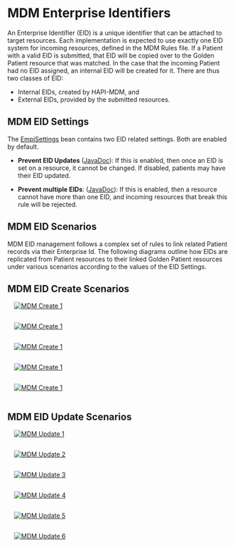 # MDM Enterprise Identifiers

An Enterprise Identifier (EID) is a unique identifier that can be attached to target resources. Each implementation is 
expected to use exactly one EID system for incoming resources, defined in the MDM Rules file. If a Patient with a valid 
EID is submitted, that EID will be copied over to the Golden Patient resource that was matched. In the case that the 
incoming Patient had no EID assigned, an internal EID will be created for it. There are thus two classes of EID:
 * Internal EIDs, created by HAPI-MDM, and 
 * External EIDs, provided by the submitted resources.

## MDM EID Settings

The [EmpiSettings](/hapi-fhir/apidocs/hapi-fhir-server-empi/ca/uhn/fhir/empi/rules/config/EmpiSettings.html) bean 
contains two EID related settings.  Both are enabled by default.

* **Prevent EID Updates** ([JavaDoc](/hapi-fhir/apidocs/hapi-fhir-server-empi/ca/uhn/fhir/empi/rules/config/EmpiSettings.html#setPreventEidUpdates(boolean))): If this is enabled, then once an EID is set on a resource, it cannot be changed. If disabled, patients may have their EID updated.

* **Prevent multiple EIDs**: ([JavaDoc](/hapi-fhir/apidocs/hapi-fhir-server-empi/ca/uhn/fhir/empi/rules/config/EmpiSettings.html#setPreventMultipleEids(boolean))): If this is enabled, then a resource cannot have more than one EID, and incoming resources that break this rule will be rejected.

## MDM EID Scenarios

MDM EID management follows a complex set of rules to link related Patient records via their Enterprise Id.  The following 
diagrams outline how EIDs are replicated from Patient resources to their linked Golden Patient resources under various
 scenarios according to the values of the EID Settings.

## MDM EID Create Scenarios

<a href="/hapi-fhir/docs/images/empi-create-1.svg"><img src="/hapi-fhir/docs/images/empi-create-1.svg" alt="MDM Create 1" style="margin-left: 15px; margin-bottom: 15px;" /></a>

<a href="/hapi-fhir/docs/images/empi-create-2.svg"><img src="/hapi-fhir/docs/images/empi-create-2.svg" alt="MDM Create 1" style="margin-left: 15px; margin-bottom: 15px;" /></a>

<a href="/hapi-fhir/docs/images/empi-create-3.svg"><img src="/hapi-fhir/docs/images/empi-create-3.svg" alt="MDM Create 1" style="margin-left: 15px; margin-bottom: 15px;" /></a>

<a href="/hapi-fhir/docs/images/empi-create-4.svg"><img src="/hapi-fhir/docs/images/empi-create-4.svg" alt="MDM Create 1" style="margin-left: 15px; margin-bottom: 15px;" /></a>

<a href="/hapi-fhir/docs/images/empi-create-5.svg"><img src="/hapi-fhir/docs/images/empi-create-5.svg" alt="MDM Create 1" style="margin-left: 15px; margin-bottom: 15px;" /></a>

## MDM EID Update Scenarios

<a href="/hapi-fhir/docs/images/empi-update-1.svg"><img src="/hapi-fhir/docs/images/empi-update-1.svg" alt="MDM Update 1" style="margin-left: 15px; margin-bottom: 15px;" /></a>

<a href="/hapi-fhir/docs/images/empi-update-2.svg"><img src="/hapi-fhir/docs/images/empi-update-2.svg" alt="MDM Update 2" style="margin-left: 15px; margin-bottom: 15px;" /></a>

<a href="/hapi-fhir/docs/images/empi-update-3.svg"><img src="/hapi-fhir/docs/images/empi-update-3.svg" alt="MDM Update 3" style="margin-left: 15px; margin-bottom: 15px;" /></a>

<a href="/hapi-fhir/docs/images/empi-update-4.svg"><img src="/hapi-fhir/docs/images/empi-update-4.svg" alt="MDM Update 4" style="margin-left: 15px; margin-bottom: 15px;" /></a>

<a href="/hapi-fhir/docs/images/empi-update-5.svg"><img src="/hapi-fhir/docs/images/empi-update-5.svg" alt="MDM Update 5" style="margin-left: 15px; margin-bottom: 15px;" /></a>

<a href="/hapi-fhir/docs/images/empi-update-6.svg"><img src="/hapi-fhir/docs/images/empi-update-6.svg" alt="MDM Update 6" style="margin-left: 15px; margin-bottom: 15px;" /></a>

